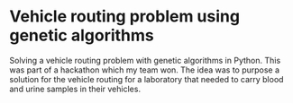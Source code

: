 # Vehicle routing problem using genetic algorithms
Solving a vehicle routing problem with genetic algorithms in Python.
This was part of a hackathon which my team won. The idea was to purpose a solution for the vehicle routing for a laboratory that needed to carry blood and urine samples in their vehicles.
